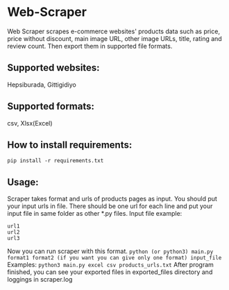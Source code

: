 # Web-Scraper
Web Scraper scrapes e-commerce websites' products data such as price, price without discount, main image URL, other image URLs, title, rating and review count. Then export them in supported file formats.

## Supported websites:
Hepsiburada, Gittigidiyo

## Supported formats:
csv, Xlsx(Excel)

## How to install requirements:
`pip install -r requirements.txt`

## Usage:
Scraper takes format and urls of products pages as input. You should put your input urls in file. There should be one url for each line and put your input file in same folder as other *.py files. 
Input file example:
```
url1
url2
url3
```
Now you can run scraper with this format.
`python (or python3) main.py format1 format2 (if you want you can give only one format) input_file`
Examples:
`python3 main.py excel csv products_urls.txt`
After program finished, you can see your exported files in exported_files directory and loggings in scraper.log




    
    




